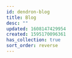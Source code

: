 ```yaml
---
id: dendron-blog
title: Blog
desc: ""
updated: 1608147429954
created: 1595170096361
has_collection: true
sort_order: reverse
---
```

